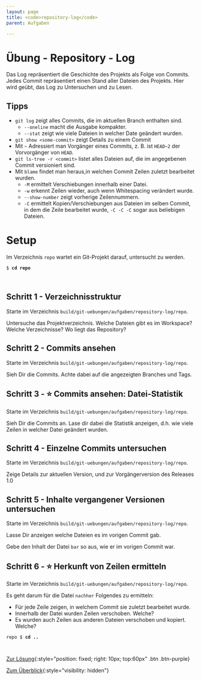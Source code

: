 ```yaml
---
layout: page
title: <code>repository-log</code>
parent: Aufgaben

---
```

# Übung - Repository - Log

Das Log repräsentiert die Geschichte des Projekts
als Folge von Commits.
Jedes Commit repräsentiert einen Stand aller Dateien des Projekts.
Hier wird geübt, das Log zu Untersuchen und zu Lesen.


## Tipps

* `git log` zeigt alles Commits, die im aktuellen Branch enthalten sind.
  - `--oneline` macht die Ausgabe kompakter.
  - `--stat` zeigt wie viele Dateien in welcher Date geändert wurden.
* `git show <some-commit>` zeigt Details zu einem Commit
* Mit `~` Adressiert man Vorgänger eines Commits, 
  z. B. ist `HEAD~2` der Vorvorgänger von `HEAD`.
* `git ls-tree -r <commit>` listet alles Dateien auf, die im angegebenen
  Commit versioniert sind.
* Mit `blame` findet man heraus,in welchen Commit Zeilen zuletzt bearbeitet wurden.
  - `-M` ermittelt Verschiebungen innerhalb einer Datei. 
  - `-w` erkennt Zeilen wieder, auch wenn Whitespacing verändert wurde.
  - `--show-number` zeigt vorherige Zeilennummern.
  - `-C` ermittelt Kopien/Verschiebungen aus Dateien im selben  Commit, in dem die Zeile bearbeitet wurde,
    `-C -C -C` sogar aus beliebigen Dateien.

# Setup

Im Verzeichnis `repo` wartet ein Git-Projekt darauf,
untersucht zu werden. 



<pre><code>$ <b>cd repo</b><br><br><br></code></pre>


<!--UEB-Repository - Log--><h2>Schritt 1 - Verzeichnisstruktur</h2>

Starte im Verzeichnis `build/git-uebungen/aufgaben/repository-log/repo`.

Untersuche das Projektverzeichnis.
Welche Dateien gibt es im Workspace? Welche Verzeichnisse?
Wo liegt das Repository?

<!--UEB-Repository - Log--><h2>Schritt 2 - Commits ansehen</h2>

Starte im Verzeichnis `build/git-uebungen/aufgaben/repository-log/repo`.

Sieh Dir die Commits. 
Achte dabei auf die angezeigten Branches und Tags.

<!--UEB-Repository - Log--><h2>Schritt 3 - ⭐ Commits ansehen: Datei-Statistik</h2>

Starte im Verzeichnis `build/git-uebungen/aufgaben/repository-log/repo`.

Sieh Dir die Commits an. 
Lase dir dabei die Statistik anzeigen, 
d.h. wie viele Zeilen in welcher Datei geändert wurden.

<!--UEB-Repository - Log--><h2>Schritt 4 - Einzelne Commits untersuchen</h2>

Starte im Verzeichnis `build/git-uebungen/aufgaben/repository-log/repo`.

Zeige Details zur aktuellen Version,
und zur Vorgängerversion des Releases 1.0

<!--UEB-Repository - Log--><h2>Schritt 5 - Inhalte vergangener Versionen untersuchen</h2>

Starte im Verzeichnis `build/git-uebungen/aufgaben/repository-log/repo`.

Lasse Dir anzeigen welche Dateien es im vorigen Commit gab.

Gebe den Inhalt der Datei `bar` so aus,  wie er im vorigen Commit war.

<!--UEB-Repository - Log--><h2>Schritt 6 - ⭐ Herkunft von Zeilen ermitteln</h2>

Starte im Verzeichnis `build/git-uebungen/aufgaben/repository-log/repo`.

Es geht darum für die Datei `nachher` Folgendes zu ermitteln:

* Für jede Zeile zeigen, in welchem Commit sie zuletzt bearbeitet wurde.
* Innerhalb der Datei wurden Zeilen verschoben. Welche?
* Es wurden auch Zeilen aus anderen Dateien verschoben und kopiert. Welche?


<pre><code>repo $ <b>cd ..</b><br><br><br></code></pre>


[Zur Lösung](loesung-repository-log.html){:style="position: fixed; right: 10px; top:60px" .btn .btn-purple}

[Zum Überblick](../../ueberblick.html){:style="visibility: hidden"}

